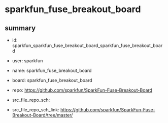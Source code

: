 # sparkfun_fuse_breakout_board
 
## summary 
* id: sparkfun_sparkfun_fuse_breakout_board_sparkfun_fuse_breakout_board
* user: sparkfun
* name: sparkfun_fuse_breakout_board
* board: sparkfun_fuse_breakout_board
* repo: https://github.com/sparkfun/SparkFun-Fuse-Breakout-Board



* src_file_repo_sch: 
* src_file_repo_sch_link: https://github.com/sparkfun/SparkFun-Fuse-Breakout-Board/tree/master/






